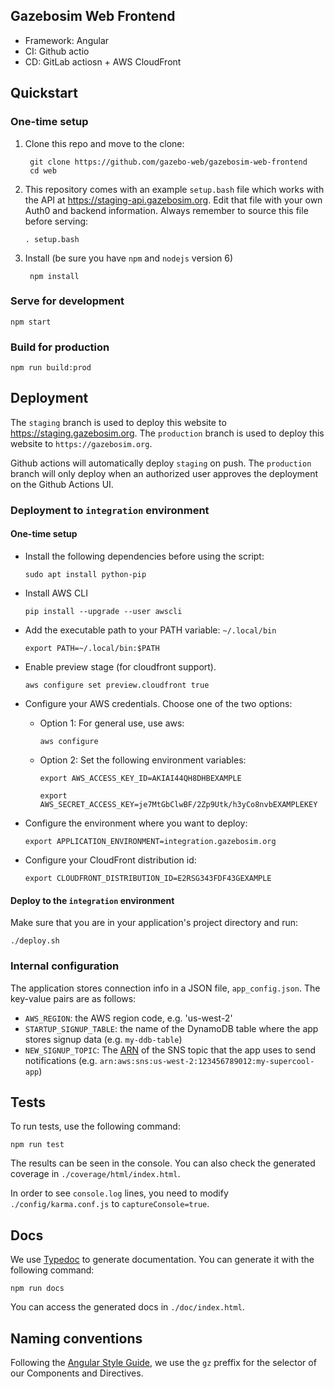 ## Gazebosim Web Frontend

* Framework: Angular
* CI: Github actio
* CD: GitLab actiosn + AWS CloudFront

## Quickstart

### One-time setup

1. Clone this repo and move to the clone:

        git clone https://github.com/gazebo-web/gazebosim-web-frontend
        cd web

1. This repository comes with an example `setup.bash` file which works with the
   API at https://staging-api.gazebosim.org. Edit that file with
   your own Auth0 and backend information. Always remember to source this file
   before serving:

       . setup.bash

1. Install (be sure you have `npm` and `nodejs` version 6)

        npm install

### Serve for development

    npm start

### Build for production

    npm run build:prod

## Deployment

The `staging` branch is used to deploy this website to
https://staging.gazebosim.org. The `production` branch is used to deploy
this website to `https://gazebosim.org`.

Github actions will automatically deploy `staging` on push. The `production`
branch will only deploy when an authorized user approves the deployment on
the Github Actions UI.

### Deployment to `integration` environment

#### One-time setup

* Install the following dependencies before using the script:

    `sudo apt install python-pip`

* Install AWS CLI

     `pip install --upgrade --user awscli`

* Add the executable path to your PATH variable: `~/.local/bin`

     `export PATH=~/.local/bin:$PATH`

* Enable preview stage (for cloudfront support).

     `aws configure set preview.cloudfront true`

* Configure your AWS credentials. Choose one of the two options:

    - Option 1: For general use, use aws:

        ```aws configure```

    - Option 2: Set the following environment variables:

        ```
        export AWS_ACCESS_KEY_ID=AKIAI44QH8DHBEXAMPLE
        ```

        ```
        export AWS_SECRET_ACCESS_KEY=je7MtGbClwBF/2Zp9Utk/h3yCo8nvbEXAMPLEKEY
        ```

* Configure the environment where you want to deploy:

    `export APPLICATION_ENVIRONMENT=integration.gazebosim.org`

* Configure your CloudFront distribution id:

     `export CLOUDFRONT_DISTRIBUTION_ID=E2RSG343FDF43GEXAMPLE`

#### Deploy to the `integration` environment

Make sure that you are in your application's project directory and run:

    ./deploy.sh

### Internal configuration

The application stores connection info in a JSON file, `app_config.json`. The key-value pairs are as follows:

* `AWS_REGION`: the AWS region code, e.g. 'us-west-2'
* `STARTUP_SIGNUP_TABLE`: the name of the DynamoDB table where the app stores
signup data (e.g. `my-ddb-table`)
* `NEW_SIGNUP_TOPIC`: The [ARN](http://docs.aws.amazon.com/general/latest/gr/aws-arns-and-namespaces.html) of the SNS topic that the app uses to send notifications (e.g. `arn:aws:sns:us-west-2:123456789012:my-supercool-app`)

## Tests

To run tests, use the following command:

`npm run test`

The results can be seen in the console. You can also check the generated coverage in `./coverage/html/index.html`.

In order to see `console.log` lines, you need to modify `./config/karma.conf.js` to `captureConsole=true`.

## Docs

We use [Typedoc](http://typedoc.org/) to generate documentation. You can generate it with the following command:

`npm run docs`

You can access the generated docs in `./doc/index.html`.

## Naming conventions

Following the [Angular Style Guide](https://angular.io/guide/styleguide), we use the `gz` preffix for the selector of our Components and Directives.
